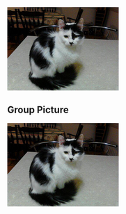 <!DOCTYPE html>
<html>
 
 <head>
 <img src="Mishka2012.pic1.png" alt="Mishka2012.pic1.png" class="center">
<meta name="viewport" content="width=device-width, initial-scale=1">
<style>
.avatar {
  vertical-align: middle;
  width: 50px;
  height: 50px;
  border-radius: 50%;
}
</style>
</head>
<body>

<h2>Group Picture</h2>
<img src="Mishka2012.pic1.png" alt="Mishka2012.pic1" class="Mishka2012.pic1">

</body>
</html>
